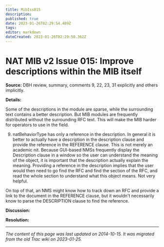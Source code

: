```yaml
---
title: MibIss015
description: 
published: true
date: 2023-01-26T02:29:54.409Z
tags: 
editor: markdown
dateCreated: 2023-01-26T02:29:50.362Z
---
```


# NAT MIB v2 Issue 015: Improve descriptions within the MIB itself 
**Source:** DBH review, summary, comments 9, 22, 23, 31 explicitly and others implicitly.

**Details:**

Some of the descriptions in the module are sparse, while the surrounding text contains a better description. But MIB modules are frequently distributed without the surrounding RFC text. This will make the MIB harder for operators to use in the field.

9) natBehaviorType has only a reference in the description. In general it is better to actually have a description in the description clause and provide the reference in the REFERENCE clause. This is not merely an academic nit. Because GUI-based NMSs frequently display the Description clause in a window so the user can understand the meaning of the object, it is important that the description actually explain the meaning. Providing a reference in the description implies that the user would then need to go find the RFC and find the section of the RFC, and read the whole section to understand what this object means. Not very helpful.

On top of that, an NMS might know how to track down an RFC and provide a link to the document in the REFERENCE clause, but it wouldn't necessarily know to parse the DESCRIPTION clause to find the reference.

**Discussion:**

**Resolution:**
&nbsp;
&nbsp;
&nbsp;

---

*The content of this page was last updated on 2014-10-15. It was migrated from the old Trac wiki on 2023-01-25.*
